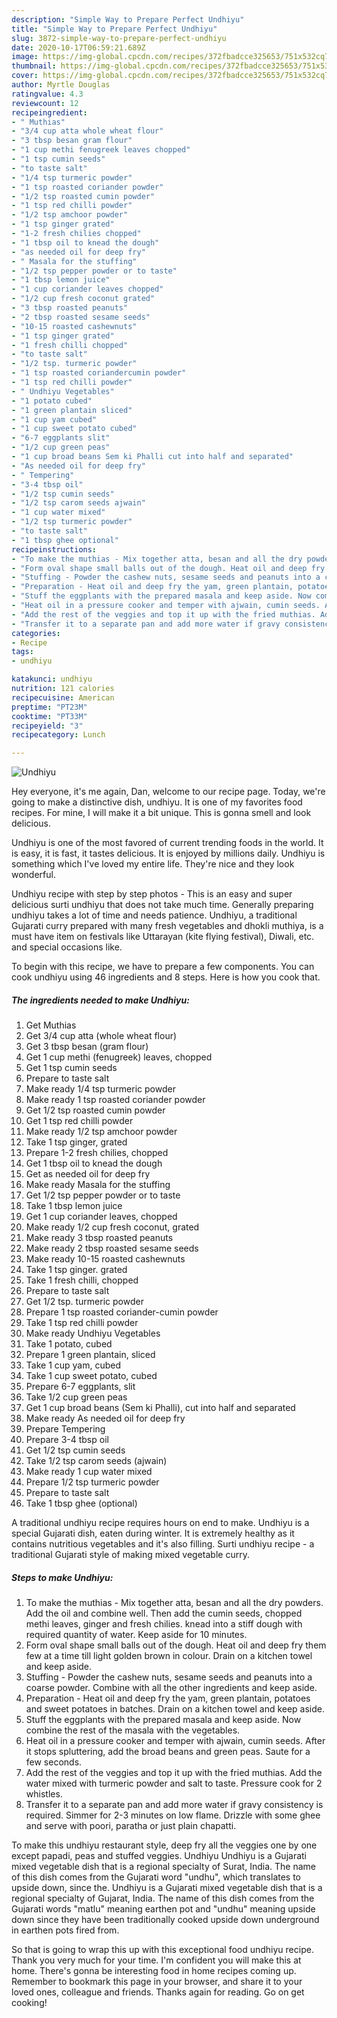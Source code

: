 ```yaml
---
description: "Simple Way to Prepare Perfect Undhiyu"
title: "Simple Way to Prepare Perfect Undhiyu"
slug: 3872-simple-way-to-prepare-perfect-undhiyu
date: 2020-10-17T06:59:21.689Z
image: https://img-global.cpcdn.com/recipes/372fbadcce325653/751x532cq70/undhiyu-recipe-main-photo.jpg
thumbnail: https://img-global.cpcdn.com/recipes/372fbadcce325653/751x532cq70/undhiyu-recipe-main-photo.jpg
cover: https://img-global.cpcdn.com/recipes/372fbadcce325653/751x532cq70/undhiyu-recipe-main-photo.jpg
author: Myrtle Douglas
ratingvalue: 4.3
reviewcount: 12
recipeingredient:
- " Muthias"
- "3/4 cup atta whole wheat flour"
- "3 tbsp besan gram flour"
- "1 cup methi fenugreek leaves chopped"
- "1 tsp cumin seeds"
- "to taste salt"
- "1/4 tsp turmeric powder"
- "1 tsp roasted coriander powder"
- "1/2 tsp roasted cumin powder"
- "1 tsp red chilli powder"
- "1/2 tsp amchoor powder"
- "1 tsp ginger grated"
- "1-2 fresh chilies chopped"
- "1 tbsp oil to knead the dough"
- "as needed oil for deep fry"
- " Masala for the stuffing"
- "1/2 tsp pepper powder or to taste"
- "1 tbsp lemon juice"
- "1 cup coriander leaves chopped"
- "1/2 cup fresh coconut grated"
- "3 tbsp roasted peanuts"
- "2 tbsp roasted sesame seeds"
- "10-15 roasted cashewnuts"
- "1 tsp ginger grated"
- "1 fresh chilli chopped"
- "to taste salt"
- "1/2 tsp. turmeric powder"
- "1 tsp roasted coriandercumin powder"
- "1 tsp red chilli powder"
- " Undhiyu Vegetables"
- "1 potato cubed"
- "1 green plantain sliced"
- "1 cup yam cubed"
- "1 cup sweet potato cubed"
- "6-7 eggplants slit"
- "1/2 cup green peas"
- "1 cup broad beans Sem ki Phalli cut into half and separated"
- "As needed oil for deep fry"
- " Tempering"
- "3-4 tbsp oil"
- "1/2 tsp cumin seeds"
- "1/2 tsp carom seeds ajwain"
- "1 cup water mixed"
- "1/2 tsp turmeric powder"
- "to taste salt"
- "1 tbsp ghee optional"
recipeinstructions:
- "To make the muthias - Mix together atta, besan and all the dry powders. Add the oil and combine well. Then add the cumin seeds, chopped methi leaves, ginger and fresh chilies. knead into a stiff dough with required quantity of water. Keep aside for 10 minutes."
- "Form oval shape small balls out of the dough. Heat oil and deep fry them few at a time till light golden brown in colour. Drain on a kitchen towel and keep aside."
- "Stuffing - Powder the cashew nuts, sesame seeds and peanuts into a coarse powder. Combine with all the other ingredients and keep aside."
- "Preparation - Heat oil and deep fry the yam, green plantain, potatoes and sweet potatoes in batches. Drain on a kitchen towel and keep aside."
- "Stuff the eggplants with the prepared masala and keep aside. Now combine the rest of the masala with the vegetables."
- "Heat oil in a pressure cooker and temper with ajwain, cumin seeds. After it stops spluttering, add the broad beans and green peas. Saute for a few seconds."
- "Add the rest of the veggies and top it up with the fried muthias. Add the water mixed with turmeric powder and salt to taste. Pressure cook for 2 whistles."
- "Transfer it to a separate pan and add more water if gravy consistency is required. Simmer for 2-3 minutes on low flame. Drizzle with some ghee and serve with poori, paratha or just plain chapatti."
categories:
- Recipe
tags:
- undhiyu

katakunci: undhiyu 
nutrition: 121 calories
recipecuisine: American
preptime: "PT23M"
cooktime: "PT33M"
recipeyield: "3"
recipecategory: Lunch

---
```



![Undhiyu](https://img-global.cpcdn.com/recipes/372fbadcce325653/751x532cq70/undhiyu-recipe-main-photo.jpg)

Hey everyone, it's me again, Dan, welcome to our recipe page. Today, we're going to make a distinctive dish, undhiyu. It is one of my favorites food recipes. For mine, I will make it a bit unique. This is gonna smell and look delicious.

Undhiyu is one of the most favored of current trending foods in the world. It is easy, it is fast, it tastes delicious. It is enjoyed by millions daily. Undhiyu is something which I've loved my entire life. They're nice and they look wonderful.

Undhiyu recipe with step by step photos - This is an easy and super delicious surti undhiyu that does not take much time. Generally preparing undhiyu takes a lot of time and needs patience. Undhiyu, a traditional Gujarati curry prepared with many fresh vegetables and dhokli muthiya, is a must have item on festivals like Uttarayan (kite flying festival), Diwali, etc. and special occasions like.


To begin with this recipe, we have to prepare a few components. You can cook undhiyu using 46 ingredients and 8 steps. Here is how you cook that.

<!--inarticleads1-->

##### The ingredients needed to make Undhiyu:

1. Get  Muthias
1. Get 3/4 cup atta (whole wheat flour)
1. Get 3 tbsp besan (gram flour)
1. Get 1 cup methi (fenugreek) leaves, chopped
1. Get 1 tsp cumin seeds
1. Prepare to taste salt
1. Make ready 1/4 tsp turmeric powder
1. Make ready 1 tsp roasted coriander powder
1. Get 1/2 tsp roasted cumin powder
1. Get 1 tsp red chilli powder
1. Make ready 1/2 tsp amchoor powder
1. Take 1 tsp ginger, grated
1. Prepare 1-2 fresh chilies, chopped
1. Get 1 tbsp oil to knead the dough
1. Get as needed oil for deep fry
1. Make ready  Masala for the stuffing
1. Get 1/2 tsp pepper powder or to taste
1. Take 1 tbsp lemon juice
1. Get 1 cup coriander leaves, chopped
1. Make ready 1/2 cup fresh coconut, grated
1. Make ready 3 tbsp roasted peanuts
1. Make ready 2 tbsp roasted sesame seeds
1. Make ready 10-15 roasted cashewnuts
1. Take 1 tsp ginger. grated
1. Take 1 fresh chilli, chopped
1. Prepare to taste salt
1. Get 1/2 tsp. turmeric powder
1. Prepare 1 tsp roasted coriander-cumin powder
1. Take 1 tsp red chilli powder
1. Make ready  Undhiyu Vegetables
1. Take 1 potato, cubed
1. Prepare 1 green plantain, sliced
1. Take 1 cup yam, cubed
1. Take 1 cup sweet potato, cubed
1. Prepare 6-7 eggplants, slit
1. Take 1/2 cup green peas
1. Get 1 cup broad beans (Sem ki Phalli), cut into half and separated
1. Make ready As needed oil for deep fry
1. Prepare  Tempering
1. Prepare 3-4 tbsp oil
1. Get 1/2 tsp cumin seeds
1. Take 1/2 tsp carom seeds (ajwain)
1. Make ready 1 cup water mixed
1. Prepare 1/2 tsp turmeric powder
1. Prepare to taste salt
1. Take 1 tbsp ghee (optional)


A traditional undhiyu recipe requires hours on end to make. Undhiyu is a special Gujarati dish, eaten during winter. It is extremely healthy as it contains nutritious vegetables and it&#39;s also filling. Surti undhiyu recipe - a traditional Gujarati style of making mixed vegetable curry. 

<!--inarticleads2-->

##### Steps to make Undhiyu:

1. To make the muthias - Mix together atta, besan and all the dry powders. Add the oil and combine well. Then add the cumin seeds, chopped methi leaves, ginger and fresh chilies. knead into a stiff dough with required quantity of water. Keep aside for 10 minutes.
1. Form oval shape small balls out of the dough. Heat oil and deep fry them few at a time till light golden brown in colour. Drain on a kitchen towel and keep aside.
1. Stuffing - Powder the cashew nuts, sesame seeds and peanuts into a coarse powder. Combine with all the other ingredients and keep aside.
1. Preparation - Heat oil and deep fry the yam, green plantain, potatoes and sweet potatoes in batches. Drain on a kitchen towel and keep aside.
1. Stuff the eggplants with the prepared masala and keep aside. Now combine the rest of the masala with the vegetables.
1. Heat oil in a pressure cooker and temper with ajwain, cumin seeds. After it stops spluttering, add the broad beans and green peas. Saute for a few seconds.
1. Add the rest of the veggies and top it up with the fried muthias. Add the water mixed with turmeric powder and salt to taste. Pressure cook for 2 whistles.
1. Transfer it to a separate pan and add more water if gravy consistency is required. Simmer for 2-3 minutes on low flame. Drizzle with some ghee and serve with poori, paratha or just plain chapatti.


To make this undhiyu restaurant style, deep fry all the veggies one by one except papadi, peas and stuffed veggies. Undhiyu Undhiyu is a Gujarati mixed vegetable dish that is a regional specialty of Surat, India. The name of this dish comes from the Gujarati word &#34;undhu&#34;, which translates to upside down, since the. Undhiyu is a Gujarati mixed vegetable dish that is a regional specialty of Gujarat, India. The name of this dish comes from the Gujarati words &#34;matlu&#34; meaning earthen pot and &#34;undhu&#34; meaning upside down since they have been traditionally cooked upside down underground in earthen pots fired from. 

So that is going to wrap this up with this exceptional food undhiyu recipe. Thank you very much for your time. I'm confident you will make this at home. There's gonna be interesting food in home recipes coming up. Remember to bookmark this page in your browser, and share it to your loved ones, colleague and friends. Thanks again for reading. Go on get cooking!
